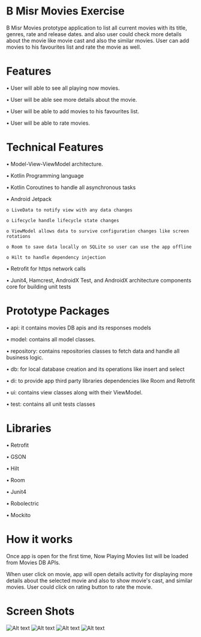 # B Misr Movies Exercise 

B Misr Movies prototype application to list all current movies with its title, genres, rate and release dates. 
and also user could check more details about the movie like movie cast and also the similar movies. User can add movies to his favourites list and rate the movie as well.

# Features 

•	User will able to see all playing now movies.

•	User will be able see more details about the movie.

•	User will be able to add movies to his favourites list. 

•	User will be able to rate movies. 


# Technical Features

•	Model-View-ViewModel architecture.

•	Kotlin Programming language 

•	Kotlin Coroutines to handle all asynchronous tasks   

•	Android Jetpack

    o LiveData to notify view with any data changes
  
    o Lifecycle handle lifecycle state changes 
  
    o ViewModel allows data to survive configuration changes like screen rotations 
  
    o Room to save data locally on SQLite so user can use the app offline 
  
    o Hilt to handle dependency injection 
  
•	Retrofit for https network calls

•	Junit4, Hamcrest, AndroidX Test, and AndroidX architecture components core for building unit tests

# Prototype Packages 

•	api: it contains movies DB apis and its responses models

•	model: contains all model classes.

•	repository: contains repositories classes to fetch data and handle all business logic.

•	db: for local database creation and its operations like insert and select

•	di: to provide app third party libraries dependencies like Room and Retrofit

•	ui: contains view classes along with their ViewModel.

•	test: contains all unit tests classes

# Libraries

•	Retrofit 

•	GSON

•	Hilt

•	Room

•	Junit4

•	Robolectric

•	Mockito

# How it works 

Once app is open for the first time, Now Playing Movies list will be loaded from Movies DB APIs.

When user click on movie, app will open details activity for displaying more details about the selected movie and also to show movie's cast, and similar movies. 
User could click on rating button to rate the movie.

# Screen Shots
![Alt text](/app/shots/1.jpg?raw=true "")
![Alt text](/app/shots/2.jpg?raw=true "")
![Alt text](/app/shots/3.jpg?raw=true "")
![Alt text](/app/shots/4.jpg?raw=true "")





